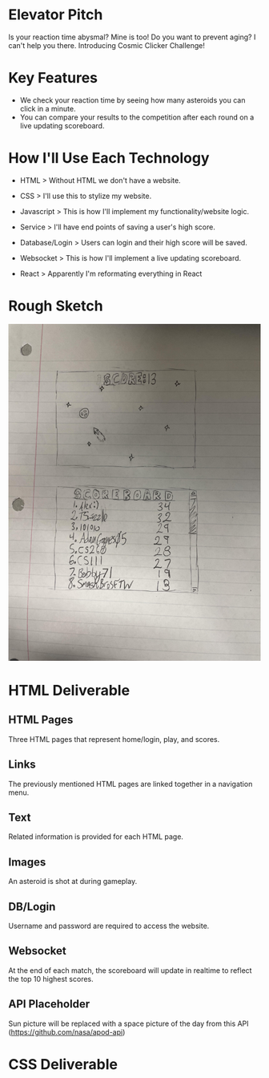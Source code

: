 # Elevator Pitch
Is your reaction time abysmal? Mine is too! Do you want to prevent aging? I can't help you there. Introducing Cosmic Clicker Challenge!
# Key Features
* We check your reaction time by seeing how many asteroids you can click in a minute.
* You can compare your results to the competition after each round on a live updating scoreboard.
# How I'll Use Each Technology
* HTML > Without HTML we don't have a website.

* CSS > I'll use this to stylize my website.

* Javascript > This is how I'll implement my functionality/website logic.

* Service > I'll have end points of saving a user's high score.

* Database/Login > Users can login and their high score will be saved.

* Websocket > This is how I'll implement a live updating scoreboard. 

 * React > Apparently I'm reformating everything in React

# Rough Sketch
![UGLY](cs260startupsketch.jpg)

# HTML Deliverable
## HTML Pages ##
Three HTML pages that represent home/login, play, and scores.
## Links ##
The previously mentioned HTML pages are linked together in a navigation menu.
## Text ##
Related information is provided for each HTML page.
## Images ## 
An asteroid is shot at during gameplay. 
## DB/Login ##
Username and password are required to access the website.
## Websocket ##
At the end of each match, the scoreboard will update in realtime to reflect the top 10 highest scores.
## API Placeholder ##
Sun picture will be replaced with a space picture of the day from this API (https://github.com/nasa/apod-api)

# CSS Deliverable
